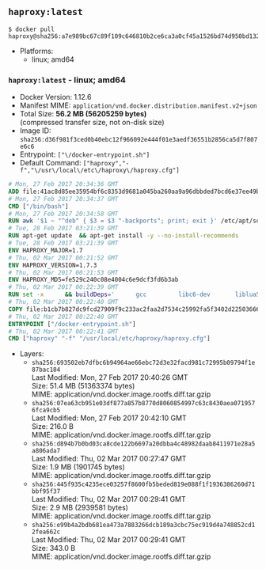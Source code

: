 ## `haproxy:latest`

```console
$ docker pull haproxy@sha256:a7e989bc67c89f109c646810b2ce6ca3a0cf45a1526bd74d950bd132d7ab229f
```

-	Platforms:
	-	linux; amd64

### `haproxy:latest` - linux; amd64

-	Docker Version: 1.12.6
-	Manifest MIME: `application/vnd.docker.distribution.manifest.v2+json`
-	Total Size: **56.2 MB (56205259 bytes)**  
	(compressed transfer size, not on-disk size)
-	Image ID: `sha256:d36f981f3ced0b40ebc12f966092e444f01e3aedf36551b2856ca5d7f807e6c6`
-	Entrypoint: `["\/docker-entrypoint.sh"]`
-	Default Command: `["haproxy","-f","\/usr\/local\/etc\/haproxy\/haproxy.cfg"]`

```dockerfile
# Mon, 27 Feb 2017 20:34:36 GMT
ADD file:41ac8d85ee35954bf6c8353d9681a045ba260aa9a96dbbded7bcd6e37ee49bea in / 
# Mon, 27 Feb 2017 20:34:37 GMT
CMD ["/bin/bash"]
# Mon, 27 Feb 2017 20:34:58 GMT
RUN awk '$1 ~ "^deb" { $3 = $3 "-backports"; print; exit }' /etc/apt/sources.list > /etc/apt/sources.list.d/backports.list
# Tue, 28 Feb 2017 03:21:39 GMT
RUN apt-get update 	&& apt-get install -y --no-install-recommends 		liblua5.3-0 		libpcre3 		libssl1.0.0 	&& rm -rf /var/lib/apt/lists/*
# Tue, 28 Feb 2017 03:21:39 GMT
ENV HAPROXY_MAJOR=1.7
# Thu, 02 Mar 2017 00:21:52 GMT
ENV HAPROXY_VERSION=1.7.3
# Thu, 02 Mar 2017 00:21:53 GMT
ENV HAPROXY_MD5=fe529c240c08e4004c6e9dcf3fd6b3ab
# Thu, 02 Mar 2017 00:22:39 GMT
RUN set -x 		&& buildDeps=' 		gcc 		libc6-dev 		liblua5.3-dev 		libpcre3-dev 		libssl-dev 		make 		wget 	' 	&& apt-get update && apt-get install -y $buildDeps --no-install-recommends && rm -rf /var/lib/apt/lists/* 		&& wget -O haproxy.tar.gz "http://www.haproxy.org/download/${HAPROXY_MAJOR}/src/haproxy-${HAPROXY_VERSION}.tar.gz" 	&& echo "$HAPROXY_MD5 *haproxy.tar.gz" | md5sum -c 	&& mkdir -p /usr/src/haproxy 	&& tar -xzf haproxy.tar.gz -C /usr/src/haproxy --strip-components=1 	&& rm haproxy.tar.gz 		&& makeOpts=' 		TARGET=linux2628 		USE_LUA=1 LUA_INC=/usr/include/lua5.3 		USE_OPENSSL=1 		USE_PCRE=1 PCREDIR= 		USE_ZLIB=1 	' 	&& make -C /usr/src/haproxy -j "$(nproc)" all $makeOpts 	&& make -C /usr/src/haproxy install-bin $makeOpts 		&& mkdir -p /usr/local/etc/haproxy 	&& cp -R /usr/src/haproxy/examples/errorfiles /usr/local/etc/haproxy/errors 	&& rm -rf /usr/src/haproxy 		&& apt-get purge -y --auto-remove $buildDeps
# Thu, 02 Mar 2017 00:22:40 GMT
COPY file:b1cb7b827dc9fcd27909f9c233ac2faa2d7534c25992fa5f3402d22503666d6d in / 
# Thu, 02 Mar 2017 00:22:40 GMT
ENTRYPOINT ["/docker-entrypoint.sh"]
# Thu, 02 Mar 2017 00:22:41 GMT
CMD ["haproxy" "-f" "/usr/local/etc/haproxy/haproxy.cfg"]
```

-	Layers:
	-	`sha256:693502eb7dfbc6b94964ae66ebc72d3e32facd981c72995b09794f1e87bac184`  
		Last Modified: Mon, 27 Feb 2017 20:40:26 GMT  
		Size: 51.4 MB (51363374 bytes)  
		MIME: application/vnd.docker.image.rootfs.diff.tar.gzip
	-	`sha256:07ea63cb951e03df877a857b8770d8060854997c63c8430aea0719576fca9cb5`  
		Last Modified: Mon, 27 Feb 2017 20:42:10 GMT  
		Size: 216.0 B  
		MIME: application/vnd.docker.image.rootfs.diff.tar.gzip
	-	`sha256:d894b7b0bd03ca8cde122b6697a20dbba4c48982daab8411971e28a5a806ada7`  
		Last Modified: Thu, 02 Mar 2017 00:27:47 GMT  
		Size: 1.9 MB (1901745 bytes)  
		MIME: application/vnd.docker.image.rootfs.diff.tar.gzip
	-	`sha256:445f935c4235ece03257f8600fb5beded819e088f1f1936386260d71bbf95f37`  
		Last Modified: Thu, 02 Mar 2017 00:29:41 GMT  
		Size: 2.9 MB (2939581 bytes)  
		MIME: application/vnd.docker.image.rootfs.diff.tar.gzip
	-	`sha256:e99b4a2bdb681ea473a7883266dcb189a3cbc75ec919d4a748852cd12fea662c`  
		Last Modified: Thu, 02 Mar 2017 00:29:41 GMT  
		Size: 343.0 B  
		MIME: application/vnd.docker.image.rootfs.diff.tar.gzip
